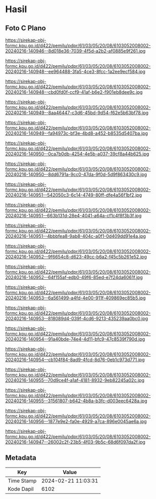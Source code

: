 # Hasil

## Foto C Plano

https://sirekap-obj-formc.kpu.go.id/d422/pemilu/pdpr/61/03/05/20/08/6103052008002-20240216-140946--8d018e36-7039-4f5d-a2b2-af0885e9f261.jpg

https://sirekap-obj-formc.kpu.go.id/d422/pemilu/pdpr/61/03/05/20/08/6103052008002-20240216-140948--ee964488-3fa5-4ce3-8fcc-1a2ee9ecf584.jpg

https://sirekap-obj-formc.kpu.go.id/d422/pemilu/pdpr/61/03/05/20/08/6103052008002-20240216-140948--cbd0fd0f-ccf9-41af-b6e2-f901eb8dee9c.jpg

https://sirekap-obj-formc.kpu.go.id/d422/pemilu/pdpr/61/03/05/20/08/6103052008002-20240216-140949--8aa46447-c3d6-45bd-9d54-f62e5b63bf78.jpg

https://sirekap-obj-formc.kpu.go.id/d422/pemilu/pdpr/61/03/05/20/08/6103052008002-20240216-140949--fa94973c-bf3e-4bd8-a452-b8535d5407ba.jpg

https://sirekap-obj-formc.kpu.go.id/d422/pemilu/pdpr/61/03/05/20/08/6103052008002-20240216-140950--0ca7b0db-4254-4e5b-a037-39cf8a44b625.jpg

https://sirekap-obj-formc.kpu.go.id/d422/pemilu/pdpr/61/03/05/20/08/6103052008002-20240216-140950--8dd6791a-9cc0-47da-9f0d-5d9f863430c9.jpg

https://sirekap-obj-formc.kpu.go.id/d422/pemilu/pdpr/61/03/05/20/08/6103052008002-20240216-140951--542050c3-6c14-4749-80ff-dfe4a56f1bf2.jpg

https://sirekap-obj-formc.kpu.go.id/d422/pemilu/pdpr/61/03/05/20/08/6103052008002-20240216-140951--663b131d-28e4-4041-a64a-cf1c4f8f3b3f.jpg

https://sirekap-obj-formc.kpu.go.id/d422/pemilu/pdpr/61/03/05/20/08/6103052008002-20240216-140951--4bbbfea8-9ab8-404c-a0f1-0d409dd91e4a.jpg

https://sirekap-obj-formc.kpu.go.id/d422/pemilu/pdpr/61/03/05/20/08/6103052008002-20240216-140952--9f6654c8-d623-49cc-b6a2-f45c5b261e52.jpg

https://sirekap-obj-formc.kpu.go.id/d422/pemilu/pdpr/61/03/05/20/08/6103052008002-20240216-140952--64f155af-edb0-49f6-85ed-e7f24da6061f.jpg

https://sirekap-obj-formc.kpu.go.id/d422/pemilu/pdpr/61/03/05/20/08/6103052008002-20240216-140953--6a561499-a4fd-4e00-911f-409869ec85b5.jpg

https://sirekap-obj-formc.kpu.go.id/d422/pemilu/pdpr/61/03/05/20/08/6103052008002-20240216-140953--818089d4-039f-4cd6-9213-435239aa0bc0.jpg

https://sirekap-obj-formc.kpu.go.id/d422/pemilu/pdpr/61/03/05/20/08/6103052008002-20240216-140954--91a40bde-74e4-4d11-bfc9-47c8539f790d.jpg

https://sirekap-obj-formc.kpu.go.id/d422/pemilu/pdpr/61/03/05/20/08/6103052008002-20240216-140954--cb104f84-8ad9-4fcd-8d76-0eb1c973d771.jpg

https://sirekap-obj-formc.kpu.go.id/d422/pemilu/pdpr/61/03/05/20/08/6103052008002-20240216-140955--70d9ce4f-a1af-4181-8932-9eb82245a02c.jpg

https://sirekap-obj-formc.kpu.go.id/d422/pemilu/pdpr/61/03/05/20/08/6103052008002-20240216-140955--31561807-b642-4b8a-b3fc-d003eec6428a.jpg

https://sirekap-obj-formc.kpu.go.id/d422/pemilu/pdpr/61/03/05/20/08/6103052008002-20240216-140956--1877e9e2-fa0e-4929-a7ca-896e0045ae6a.jpg

https://sirekap-obj-formc.kpu.go.id/d422/pemilu/pdpr/61/03/05/20/08/6103052008002-20240216-140947--26002c2f-23b5-4f03-9b5c-68d6f097da2f.jpg


## Metadata

| Key        | Value               |
| ---------- | ------------------- |
| Time Stamp | 2024-02-21 11:03:31 |
| Kode Dapil | 6102                |



